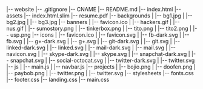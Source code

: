 |-- website
    |-- .gitignore
    |-- CNAME
    |-- README.md
    |-- index.html
    |-- assets
        |-- index.html.slim
        |-- resume.pdf
        |-- backgrounds
        |   |-- bg1.jpg
        |   |-- bg2.jpg
        |   |-- bg3.jpg
        |-- banners
        |   |-- favicon.ico
        |   |-- hackers.gif
        |   |-- nus.gif
        |   |-- sumostory.png
        |   |-- tinkerbox.png
        |   |-- tito.png
        |   |-- tito2.png
        |   |-- usp.png
        |-- icons
        |   |-- favicon.ico
        |   |-- favicon.svg
        |   |-- fb-dark.svg
        |   |-- fb.svg
        |   |-- g+-dark.svg
        |   |-- g+.svg
        |   |-- git-dark.svg
        |   |-- git.svg
        |   |-- linked-dark.svg
        |   |-- linked.svg
        |   |-- mail-dark.svg
        |   |-- mail.svg
        |   |-- navicon.svg
        |   |-- skype-dark.svg
        |   |-- skype.svg
        |   |-- snapchat-dark.svg
        |   |-- snapchat.svg
        |   |-- social-octocat.svg
        |   |-- twitter-dark.svg
        |   |-- twitter.svg
        |-- js
        |   |-- main.js
        |   |-- navbar.js
        |-- projects
        |   |-- bojio.png
        |   |-- doofen.png
        |   |-- paybob.png
        |   |-- twitter.png
        |   |-- twitter.svg
        |-- stylesheets
            |-- fonts.css
            |-- footer.css
            |-- landing.css
            |-- main.css
